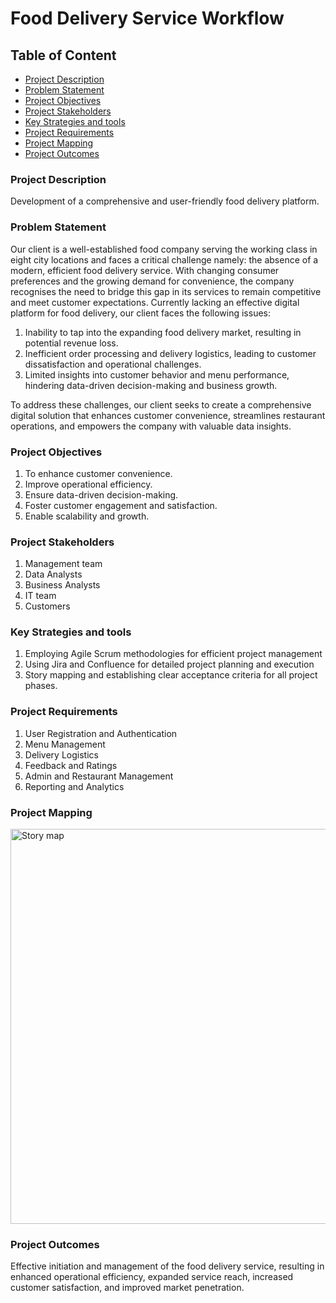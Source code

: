 # Food Delivery Service Workflow

## Table of Content

- [Project Description](#project-description)
- [Problem Statement](#problem-statement)
- [Project Objectives](#project-objectives)
- [Project Stakeholders](#project-stakeholders)
- [Key Strategies and tools](#key-strategies-and-tools)
- [Project Requirements](#project-requirements)
- [Project Mapping](#project-mapping)
- [Project Outcomes](#project-outcomes)

### Project Description
Development of a comprehensive and user-friendly food delivery platform.

### Problem Statement

Our client is a well-established food company serving the working class in eight city locations and faces a critical challenge namely: the absence of a modern, efficient food delivery service. 
With changing consumer preferences and the growing demand for convenience, the company recognises the need to bridge this gap in its services to remain competitive and meet customer expectations. Currently lacking an effective digital platform for food delivery, our client faces the following issues:

1. Inability to tap into the expanding food delivery market, resulting in potential revenue loss.
2. Inefficient order processing and delivery logistics, leading to customer dissatisfaction and operational challenges.
3. Limited insights into customer behavior and menu performance, hindering data-driven decision-making and business growth.

To address these challenges, our client seeks to create a comprehensive digital solution that enhances customer convenience, streamlines restaurant operations, and empowers the company with valuable data insights.

### Project Objectives

1. To enhance customer convenience.
2. Improve operational efficiency.
3. Ensure data-driven decision-making.
4. Foster customer engagement and satisfaction.
5. Enable scalability and growth.

### Project Stakeholders
1. Management team
2. Data Analysts
3. Business Analysts
5. IT team
6. Customers

### Key Strategies and tools

1. Employing Agile Scrum methodologies for efficient project management
2. Using Jira and Confluence for detailed project planning and execution
3. Story mapping and establishing clear acceptance criteria for all project phases.
   
### Project Requirements

1. User Registration and Authentication
2. Menu Management
3. Delivery Logistics
4. Feedback and Ratings
5. Admin and Restaurant Management
6. Reporting and Analytics

### Project Mapping

<img width="632" alt="Story map" src="https://github.com/eyowhite/Food-Delivery-Service-Management/assets/151957176/a58c953a-4240-4e69-90a7-2d5db20e3ae5">


### Project Outcomes
Effective initiation and management of the food delivery service, resulting in enhanced operational efficiency, expanded service reach, increased customer satisfaction, and improved market penetration.

